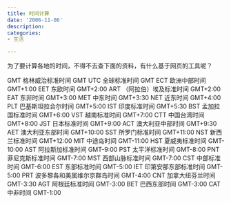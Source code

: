 ```yaml
---
title: 时间计算
date: '2006-11-06'
description:
categories:
- 生活

---
```

为了要计算各地的时间，不得不去查下面的资料，有什么基于网页的工具呢？

GMT 格林威治标准时间 GMT
UTC 全球标准时间 GMT
ECT 欧洲中部时间 GMT+1:00
EET 东欧时间 GMT+2:00
ART （阿拉伯）埃及标准时间 GMT+2:00
EAT 东非时间 GMT+3:00
MET 中东时间 GMT+3:30
NET 近东时间 GMT+4:00
PLT 巴基斯坦拉合尔时间 GMT+5:00
IST 印度标准时间 GMT+5:30
BST 孟加拉国标准时间 GMT+6:00
VST 越南标准时间 GMT+7:00
CTT 中国台湾时间 GMT+8:00
JST 日本标准时间 GMT+9:00
ACT 澳大利亚中部时间 GMT+9:30
AET 澳大利亚东部时间 GMT+10:00
SST 所罗门标准时间 GMT+11:00
NST 新西兰标准时间 GMT+12:00
MIT 中途岛时间 GMT-11:00
HST 夏威夷标准时间 GMT-10:00
AST 阿拉斯加标准时间 GMT-9:00
PST 太平洋标准时间 GMT-8:00
PNT 菲尼克斯标准时间 GMT-7:00
MST 西部山脉标准时间 GMT-7:00
CST 中部标准时间 GMT-6:00
EST 东部标准时间 GMT-5:00
IET 印第安那东部标准时间 GMT-5:00
PRT 波多黎各和美属维尔京群岛时间 GMT-4:00
CNT 加拿大纽芬兰时间 GMT-3:30
AGT 阿根廷标准时间 GMT-3:00
BET 巴西东部时间 GMT-3:00
CAT 中非时间 GMT-1:00